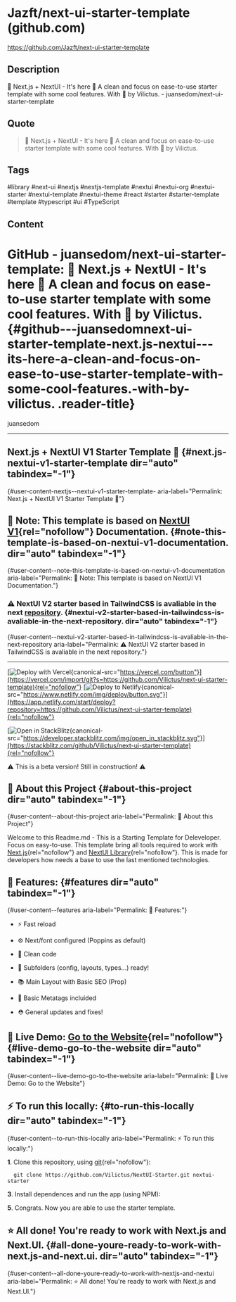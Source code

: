 # Jazft/next-ui-starter-template (github.com)

<https://github.com/Jazft/next-ui-starter-template>

## Description

🌵 Next.js + NextUI - It&#39;s here 🎉 A clean and focus on ease-to-use starter template with some cool features. With 💜 by Vilictus. - juansedom/next-ui-starter-template

## Quote

> 🌵 Next.js + NextUI - It's here 🎉 A clean and focus on ease-to-use starter template with some cool features. With  💜 by Vilictus.

## Tags

#library #next-ui #nextjs #nextjs-template #nextui #nextui-org #nextui-starter #nextui-template #nextui-theme #react #starter #starter-template #template #typescript #ui #TypeScript

## Content

# GitHub - juansedom/next-ui-starter-template: 🌵 Next.js + NextUI - It\'s here 🎉 A clean and focus on ease-to-use starter template with some cool features. With 💜 by Vilictus. {#github---juansedomnext-ui-starter-template-next.js-nextui---its-here-a-clean-and-focus-on-ease-to-use-starter-template-with-some-cool-features.-with-by-vilictus. .reader-title}

juansedom

------------------------------------------------------------------------

## Next.js + NextUI V1 Starter Template 🚀 {#next.js-nextui-v1-starter-template dir="auto" tabindex="-1"}

[](#nextjs--nextui-v1-starter-template-){#user-content-nextjs--nextui-v1-starter-template- aria-label="Permalink: Next.js + NextUI V1 Starter Template 🚀"}

## 🚨 Note: This template is based on [NextUI V1](https://v1.nextui.org/){rel="nofollow"} Documentation. {#note-this-template-is-based-on-nextui-v1-documentation. dir="auto" tabindex="-1"}

[](#-note-this-template-is-based-on-nextui-v1-documentation){#user-content--note-this-template-is-based-on-nextui-v1-documentation aria-label="Permalink: 🚨 Note: This template is based on NextUI V1 Documentation."}

### ⚠ NextUI V2 starter based in TailwindCSS is avaliable in the next [repository](https://github.com/Vilictus/nextui-v2-starter-template). {#nextui-v2-starter-based-in-tailwindcss-is-avaliable-in-the-next-repository. dir="auto" tabindex="-1"}

[](#-nextui-v2-starter-based-in-tailwindcss-is-avaliable-in-the-next-repository){#user-content--nextui-v2-starter-based-in-tailwindcss-is-avaliable-in-the-next-repository aria-label="Permalink: ⚠ NextUI V2 starter based in TailwindCSS is avaliable in the next repository."}

------------------------------------------------------------------------

[![Deploy with Vercel](https://camo.githubusercontent.com/20bea215d35a4e28f2c92ea5b657d006b087687486858a40de2922a4636301ab/68747470733a2f2f76657263656c2e636f6d2f627574746f6e){canonical-src="https://vercel.com/button"}](https://vercel.com/import/git?s=https://github.com/Vilictus/next-ui-starter-template){rel="nofollow"} [![Deploy to Netlify](https://camo.githubusercontent.com/8ef0cc1d083b2d67eb72500031401d9b52c3ecb9fb4c4405f46afd0d0aba02d6/68747470733a2f2f7777772e6e65746c6966792e636f6d2f696d672f6465706c6f792f627574746f6e2e737667){canonical-src="https://www.netlify.com/img/deploy/button.svg"}](https://app.netlify.com/start/deploy?repository=https://github.com/Vilictus/next-ui-starter-template){rel="nofollow"}

[![Open in StackBlitz](https://camo.githubusercontent.com/e9392ad1a0cb081a5be23067cfb953616abc12f4e260f581a302e020c41d41c0/68747470733a2f2f646576656c6f7065722e737461636b626c69747a2e636f6d2f696d672f6f70656e5f696e5f737461636b626c69747a2e737667){canonical-src="https://developer.stackblitz.com/img/open_in_stackblitz.svg"}](https://stackblitz.com/github/Vilictus/next-ui-starter-template){rel="nofollow"}

⚠ This is a beta version! Still in construction! ⚠

## 📄 About this Project {#about-this-project dir="auto" tabindex="-1"}

[](#-about-this-project){#user-content--about-this-project aria-label="Permalink: 📄 About this Project"}

Welcome to this Readme.md - This is a Starting Template for Deleveloper. Focus on easy-to-use. This template bring all tools required to work with [Next.js](https://nextjs.org/){rel="nofollow"} and [NextUI Library](https://nextui.org/){rel="nofollow"}. This is made for developers how needs a base to use the last mentioned technologies.

## 🍃 Features: {#features dir="auto" tabindex="-1"}

[](#-features){#user-content--features aria-label="Permalink: 🍃 Features:"}

-   ⚡ Fast reload

-   ⚙ Next/font configured (Poppins as default)

-   🎨 Clean code

-   🧧 Subfolders (config, layouts, types\...) ready!

-   📚 Main Layout with Basic SEO (Prop)

-   🚀 Basic Metatags incluided

-   ⛑ General updates and fixes!

## 🌵 Live Demo: [Go to the Website](https://next-ui-starter.vercel.app/){rel="nofollow"} {#live-demo-go-to-the-website dir="auto" tabindex="-1"}

[](#-live-demo-go-to-the-website){#user-content--live-demo-go-to-the-website aria-label="Permalink: 🌵 Live Demo: Go to the Website"}

## ⚡ To run this locally: {#to-run-this-locally dir="auto" tabindex="-1"}

[](#-to-run-this-locally){#user-content--to-run-this-locally aria-label="Permalink: ⚡ To run this locally:"}

**1**. Clone this repository, using [git](https://git-scm.com/){rel="nofollow"}:

      git clone https://github.com/Vilictus/NextUI-Starter.git nextui-starter

**3**. Install dependences and run the app (using NPM):

**5**. Congrats. Now you are able to use the starter template.

## ⭐ All done! You\'re ready to work with Next.js and Next.UI. {#all-done-youre-ready-to-work-with-next.js-and-next.ui. dir="auto" tabindex="-1"}

[](#-all-done-youre-ready-to-work-with-nextjs-and-nextui){#user-content--all-done-youre-ready-to-work-with-nextjs-and-nextui aria-label="Permalink: ⭐ All done! You're ready to work with Next.js and Next.UI."}

